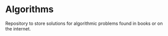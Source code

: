 # Algorithms
Repository to store solutions for algorithmic problems found in books or on the internet.
